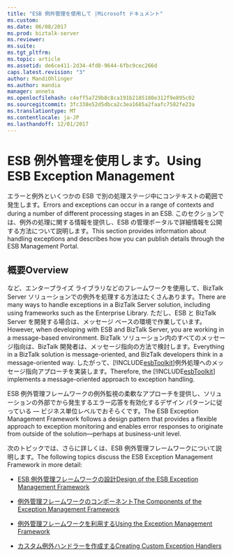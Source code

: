 ```yaml
---
title: "ESB 例外管理を使用して |Microsoft ドキュメント"
ms.custom: 
ms.date: 06/08/2017
ms.prod: biztalk-server
ms.reviewer: 
ms.suite: 
ms.tgt_pltfrm: 
ms.topic: article
ms.assetid: de6ce411-2d34-4fd8-9644-6fbc9cec266d
caps.latest.revision: "3"
author: MandiOhlinger
ms.author: mandia
manager: anneta
ms.openlocfilehash: c4eff5a729b8c8ca191b2185180e312f9e895c02
ms.sourcegitcommit: 3fc338e52d5dbca2c3ea1685a2faafc7582fe23a
ms.translationtype: MT
ms.contentlocale: ja-JP
ms.lasthandoff: 12/01/2017
---
```

# <a name="using-esb-exception-management"></a><span data-ttu-id="2dba3-102">ESB 例外管理を使用します。</span><span class="sxs-lookup"><span data-stu-id="2dba3-102">Using ESB Exception Management</span></span>
<span data-ttu-id="2dba3-103">エラーと例外といくつかの ESB で別の処理ステージ中にコンテキストの範囲で発生します。</span><span class="sxs-lookup"><span data-stu-id="2dba3-103">Errors and exceptions can occur in a range of contexts and during a number of different processing stages in an ESB.</span></span> <span data-ttu-id="2dba3-104">このセクションでは、例外の処理に関する情報を提供し、ESB の管理ポータルで詳細情報を公開する方法について説明します。</span><span class="sxs-lookup"><span data-stu-id="2dba3-104">This section provides information about handling exceptions and describes how you can publish details through the ESB Management Portal.</span></span>  
  
## <a name="overview"></a><span data-ttu-id="2dba3-105">概要</span><span class="sxs-lookup"><span data-stu-id="2dba3-105">Overview</span></span>  
 <span data-ttu-id="2dba3-106">など、エンタープライズ ライブラリなどのフレームワークを使用して、BizTalk Server ソリューションでの例外を処理する方法はたくさんあります。</span><span class="sxs-lookup"><span data-stu-id="2dba3-106">There are many ways to handle exceptions in a BizTalk Server solution, including using frameworks such as the Enterprise Library.</span></span> <span data-ttu-id="2dba3-107">ただし、ESB と BizTalk Server を開発する場合は、メッセージ ベースの環境で作業しています。</span><span class="sxs-lookup"><span data-stu-id="2dba3-107">However, when developing with ESB and BizTalk Server, you are working in a message-based environment.</span></span> <span data-ttu-id="2dba3-108">BizTalk ソリューション内のすべてのメッセージ指向は、BizTalk 開発者は、メッセージ指向の方法で検討します。</span><span class="sxs-lookup"><span data-stu-id="2dba3-108">Everything in a BizTalk solution is message-oriented, and BizTalk developers think in a message-oriented way.</span></span> <span data-ttu-id="2dba3-109">したがって、[!INCLUDE[esbToolkit](../includes/esbtoolkit-md.md)]例外処理へのメッセージ指向アプローチを実装します。</span><span class="sxs-lookup"><span data-stu-id="2dba3-109">Therefore, the [!INCLUDE[esbToolkit](../includes/esbtoolkit-md.md)] implements a message-oriented approach to exception handling.</span></span>  
  
 <span data-ttu-id="2dba3-110">ESB 例外管理フレームワークの例外監視の柔軟なアプローチを提供し、ソリューションの外部でから発生するエラー応答を有効化するデザイン パターンに従っている — ビジネス単位レベルでおそらくです。</span><span class="sxs-lookup"><span data-stu-id="2dba3-110">The ESB Exception Management Framework follows a design pattern that provides a flexible approach to exception monitoring and enables error responses to originate from outside of the solution—perhaps at business-unit level.</span></span>  
  
 <span data-ttu-id="2dba3-111">次のトピックでは、さらに詳しくは、ESB 例外管理フレームワークについて説明します。</span><span class="sxs-lookup"><span data-stu-id="2dba3-111">The following topics discuss the ESB Exception Management Framework in more detail:</span></span>  
  
-   [<span data-ttu-id="2dba3-112">ESB 例外管理フレームワークの設計</span><span class="sxs-lookup"><span data-stu-id="2dba3-112">Design of the ESB Exception Management Framework</span></span>](../esb-toolkit/design-of-the-esb-exception-management-framework.md)  
  
-   [<span data-ttu-id="2dba3-113">例外管理フレームワークのコンポーネント</span><span class="sxs-lookup"><span data-stu-id="2dba3-113">The Components of the Exception Management Framework</span></span>](../esb-toolkit/the-components-of-the-exception-management-framework.md)  
  
-   [<span data-ttu-id="2dba3-114">例外管理フレームワークを利用する</span><span class="sxs-lookup"><span data-stu-id="2dba3-114">Using the Exception Management Framework</span></span>](../esb-toolkit/using-the-exception-management-framework.md)  
  
-   [<span data-ttu-id="2dba3-115">カスタム例外ハンドラーを作成する</span><span class="sxs-lookup"><span data-stu-id="2dba3-115">Creating Custom Exception Handlers</span></span>](../esb-toolkit/creating-custom-exception-handlers.md)